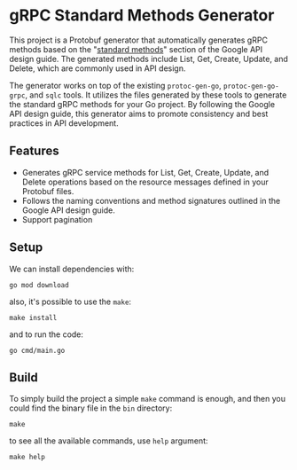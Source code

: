 # gRPC Standard Methods Generator

This project is a Protobuf generator that automatically generates gRPC methods based on
the "[standard methods](https://cloud.google.com/apis/design/standard_methods)" section of the Google API design guide.
The generated methods include List, Get, Create, Update, and Delete, which are commonly used in API design.

The generator works on top of the existing `protoc-gen-go`, `protoc-gen-go-grpc`, and `sqlc` tools. It utilizes the
files generated by these tools to generate the standard gRPC methods for your Go project. By following the Google API
design guide, this generator aims to promote consistency and best practices in API development.

## Features

- Generates gRPC service methods for List, Get, Create, Update, and Delete operations based on the resource messages
  defined in your Protobuf files.
- Follows the naming conventions and method signatures outlined in the Google API design guide.
- Support pagination

## Setup

We can install dependencies with:

```shell
go mod download
```

also, it's possible to use the `make`:

```shell
make install
```

and to run the code:

```shell
go cmd/main.go
```

## Build

To simply build the project a simple `make` command is enough, and then you could find the binary file in the `bin`
directory:

```shell
make
```

to see all the available commands, use `help` argument:

```shell
make help
```
